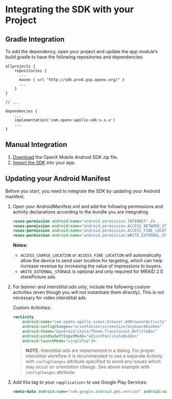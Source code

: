 Integrating the SDK with your Project
=====================================

Gradle Integration
------------------------------

To add the dependency, open your project and update the app module’s build.gradle to have the following repositories and dependencies:

```
allprojects {
    repositories {
      ...
      maven { url "http://sdk.prod.gcp.openx.org/" }
      ...
    }
}

// ...

dependencies {
    ...
    implementation('com.openx:apollo-sdk:x.x.x')
    ...
}
```



Manual Integration
------------------------------


1. [Download](https://storage.cloud.google.com/ox-cdn-prod-mobile/sdks/apollo/release/android/sdk/1.0.0/OpenX_Apollo_SDK_Android_1.0.0.zip) the OpenX Mobile Android SDK zip file.
1. [Import the SDK](../legacy-sdk/android-sdk-info/android-sdk-importing.md) into your app.

Updating your Android Manifest
------------------------------

Before you start, you need to integrate the SDK by updating your Android manifest.

1.  Open your AndroidManifest.xml and add the following permissions and
    activity declarations according to the bundle you are integrating.

    ``` xml
    <uses-permission android:name="android.permission.INTERNET" />
    <uses-permission android:name="android.permission.ACCESS_NETWORK_STATE" />
    <uses-permission android:name="android.permission.ACCESS_FINE_LOCATION" />
    <uses-permission android:name="android.permission.WRITE_EXTERNAL_STORAGE" />
    ```

    **Notes:**

    -   `ACCESS_COARSE_LOCATION` or `ACCESS_FINE_LOCATION` will automatically allow the device to send user location for targeting, which can help increase revenue by increasing the value of impressions to buyers.
    -   `WRITE_EXTERNAL_STORAGE` is optional and only required for MRAID 2.0 storePicture ads.

2.  For *banner and interstitial ads only*, include the following custom
    activities (even though you will not instantiate them directly). This
    is not necessary for video interstitial ads.

    Custom Activities:

    ``` xml
    <activity
        android:name="com.openx.apollo.views.browser.AdBrowserActivity"
        android:configChanges="orientation|screenSize|keyboardHidden"
        android:theme="@android:style/Theme.Translucent.NoTitleBar"
        android:windowSoftInputMode="adjustPan|stateHidden"
        android:launchMode="singleTop"/>  
    ```

    >**NOTE**: Interstitial ads are implemented in a dialog. For proper interstitial workflow it is recommended to use a separate Activity with `configChanges` attribute specified to avoid any issues which may occur on orientation change.
    > See above example with `configChanges` attribute.

3.  Add this tag to your `<application>` to use Google Play Services:

    ``` xml
    <meta-data android:name="com.google.android.gms.version" android:value="@integer/google_play_services_version" />  
    ```
